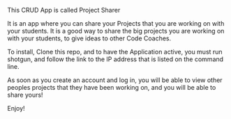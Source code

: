 
This CRUD App is called Project Sharer

It is an app where you can share your Projects that you are working on with your students. It is a good way to share the big projects you are working on with your students, to give ideas to other Code Coaches.

To install, Clone this repo, and to have the Application active, you must run shotgun, and follow the link to the IP address that is listed on the command line.

As soon as you create an account and log in, you will be able to view other peoples projects that they have been working on, and you will be able to share yours!

Enjoy!
